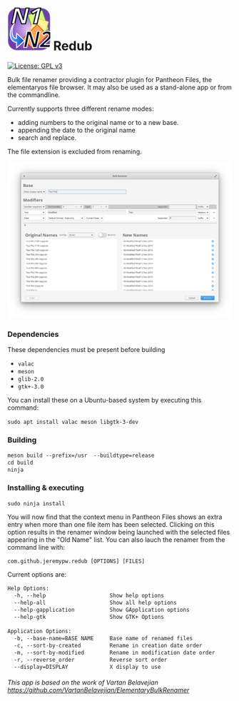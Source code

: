 # ![icon](data/icons/com.github.jeremypw.redub-48.svg) Redub
[![License: GPL v3](https://img.shields.io/badge/License-GPL%20v3-blue.svg)](http://www.gnu.org/licenses/gpl-3.0)

Bulk file renamer providing a contractor plugin for Pantheon Files, the elementaryos file browser.
It may also be used as a stand-alone app or from the commandline.

Currently supports three different rename modes:
* adding numbers to the original name or to a new base.
* appending the date to the original name
* search and replace.

The file extension is excluded from renaming.

![Screenshot](/data/Screenshots/mainwindow.png?raw=true "Screenshot")

### Dependencies
These dependencies must be present before building
 - `valac`
 - `meson`
 - `glib-2.0`
 - `gtk+-3.0`

 You can install these on a Ubuntu-based system by executing this command:

 `sudo apt install valac meson libgtk-3-dev`

### Building
```
meson build --prefix=/usr  --buildtype=release
cd build
ninja
```

### Installing & executing
```
sudo ninja install
```

You will now find that the context menu in Pantheon Files shows an extra entry when more than one file item
has been selected. Clicking on this option results in the renamer window being launched with the selected files
appearing in the "Old Name" list.  You can also lauch the renamer from the command line with:
```
com.github.jeremypw.redub [OPTIONS] [FILES]
```

Current options are:

```
Help Options:
  -h, --help                    Show help options
  --help-all                    Show all help options
  --help-gapplication           Show GApplication options
  --help-gtk                    Show GTK+ Options

Application Options:
  -b, --base-name=BASE NAME     Base name of renamed files
  -c, --sort-by-created         Rename in creation date order
  -m, --sort-by-modified        Rename in modification date order
  -r, --reverse_order           Reverse sort order
  --display=DISPLAY             X display to use

```

###### *This app is based on the work of Vartan Belavejian <https://github.com/VartanBelavejian/ElementaryBulkRenamer>*


